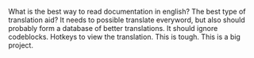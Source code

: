 
What is the best way to read documentation in english? The best type of translation aid? It needs to possible translate everyword, but also should probably form a database of better translations. It should ignore codeblocks. Hotkeys to view the translation. This is tough. This is a big project.
